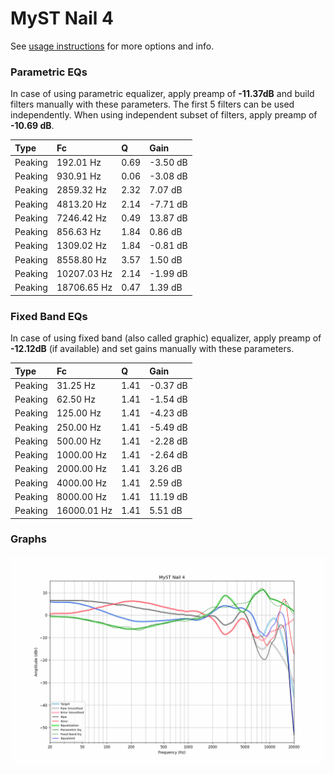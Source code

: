 # MyST Nail 4
See [usage instructions](https://github.com/jaakkopasanen/AutoEq#usage) for more options and info.

### Parametric EQs
In case of using parametric equalizer, apply preamp of **-11.37dB** and build filters manually
with these parameters. The first 5 filters can be used independently.
When using independent subset of filters, apply preamp of **-10.69 dB**.

| Type    | Fc          |    Q | Gain     |
|:--------|:------------|:-----|:---------|
| Peaking | 192.01 Hz   | 0.69 | -3.50 dB |
| Peaking | 930.91 Hz   | 0.06 | -3.08 dB |
| Peaking | 2859.32 Hz  | 2.32 | 7.07 dB  |
| Peaking | 4813.20 Hz  | 2.14 | -7.71 dB |
| Peaking | 7246.42 Hz  | 0.49 | 13.87 dB |
| Peaking | 856.63 Hz   | 1.84 | 0.86 dB  |
| Peaking | 1309.02 Hz  | 1.84 | -0.81 dB |
| Peaking | 8558.80 Hz  | 3.57 | 1.50 dB  |
| Peaking | 10207.03 Hz | 2.14 | -1.99 dB |
| Peaking | 18706.65 Hz | 0.47 | 1.39 dB  |

### Fixed Band EQs
In case of using fixed band (also called graphic) equalizer, apply preamp of **-12.12dB**
(if available) and set gains manually with these parameters.

| Type    | Fc          |    Q | Gain     |
|:--------|:------------|:-----|:---------|
| Peaking | 31.25 Hz    | 1.41 | -0.37 dB |
| Peaking | 62.50 Hz    | 1.41 | -1.54 dB |
| Peaking | 125.00 Hz   | 1.41 | -4.23 dB |
| Peaking | 250.00 Hz   | 1.41 | -5.49 dB |
| Peaking | 500.00 Hz   | 1.41 | -2.28 dB |
| Peaking | 1000.00 Hz  | 1.41 | -2.64 dB |
| Peaking | 2000.00 Hz  | 1.41 | 3.26 dB  |
| Peaking | 4000.00 Hz  | 1.41 | 2.59 dB  |
| Peaking | 8000.00 Hz  | 1.41 | 11.19 dB |
| Peaking | 16000.01 Hz | 1.41 | 5.51 dB  |

### Graphs
![](./MyST%20Nail%204.png)